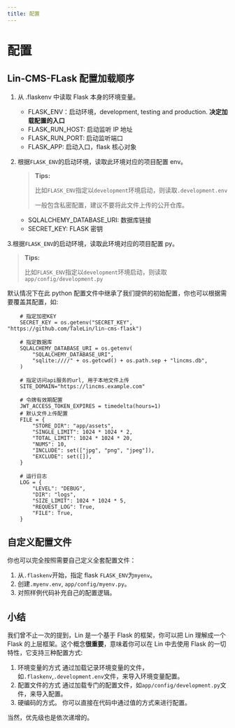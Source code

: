 ```yaml
---
title: 配置
---
```


# <H2Icon /> 配置

## Lin-CMS-FLask 配置加载顺序

1. 从 .flaskenv 中读取 Flask 本身的环境变量。

   - FLASK_ENV：启动环境，development, testing and production. **决定加载配置的入口**
   - FLASK_RUN_HOST: 启动监听 IP 地址
   - FLASK_RUN_PORT: 启动监听端口
   - FLASK_APP: 启动入口，flask 核心对象

2. 根据`FLASK_ENV`的启动环境，读取此环境对应的项目配置 env。

   > **Tips:**
   >
   > 比如`FLASK_ENV`指定以`development`环境启动，则读取`.development.env`
   >
   > 一般包含私密配置，建议不要将此文件上传的公开仓库。

   - SQLALCHEMY_DATABASE_URI: 数据库链接
   - SECRET_KEY: FLASK 密钥

3.根据`FLASK_ENV`的启动环境，读取此环境对应的项目配置 py。

> **Tips:**
>
> 比如`FLASK_ENV`指定以`development`环境启动，则读取`app/config/development.py`

默认情况下在此 python 配置文件中继承了我们提供的初始配置，你也可以根据需要覆盖其配置，如:

```pytyhon
    # 指定加密KEY
    SECRET_KEY = os.getenv("SECRET_KEY", "https://github.com/TaleLin/lin-cms-flask")

    # 指定数据库
    SQLALCHEMY_DATABASE_URI = os.getenv(
        "SQLALCHEMY_DATABASE_URI",
        "sqlite:////" + os.getcwd() + os.path.sep + "lincms.db",
    )

    # 指定访问api服务的url, 用于本地文件上传
    SITE_DOMAIN="https://lincms.example.com"

    # 令牌有效期配置
    JWT_ACCESS_TOKEN_EXPIRES = timedelta(hours=1)
    # 默认文件上传配置
    FILE = {
        "STORE_DIR": "app/assets",
        "SINGLE_LIMIT": 1024 * 1024 * 2,
        "TOTAL_LIMIT": 1024 * 1024 * 20,
        "NUMS": 10,
        "INCLUDE": set(["jpg", "png", "jpeg"]),
        "EXCLUDE": set([]),
    }

    # 运行日志
    LOG = {
        "LEVEL": "DEBUG",
        "DIR": "logs",
        "SIZE_LIMIT": 1024 * 1024 * 5,
        "REQUEST_LOG": True,
        "FILE": True,
    }
```

## 自定义配置文件

你也可以完全按照需要自己定义全套配置文件：

1. 从`.flaskenv`开始，指定 flask `FLASK_ENV`为`myenv`。
2. 创建`.myenv.env`, `app/config/myenv.py`。
3. 对照样例代码补充自己的配置逻辑。

## 小结

我们曾不止一次的提到，Lin 是一个基于 Flask 的框架，你可以把 Lin 理解成一个 Flask 的上层框架。这个概念**很重要**，意味着你可以在 Lin 中去使用 Flask 的一切特性，它支持三种配置方式:

1. 环境变量的方式
   通过加载记录环境变量的文件，如`.flaskenv`,`.development.env`文件，来导入环境变量配置。
2. 配置文件的方式
   通过加载专门的配置文件，如`app/config/development.py`文件，来导入配置。
3. 硬编码的方式。
   你可以直接在代码中通过值的方式来进行配置。

当然，优先级也是依次递增的。
